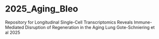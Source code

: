 # 2025_Aging_Bleo
Repository for Longitudinal Single-Cell Transcriptomics Reveals Immune-Mediated Disruption of Regeneration in the Aging Lung 
Gote-Schniering et al 2025 
